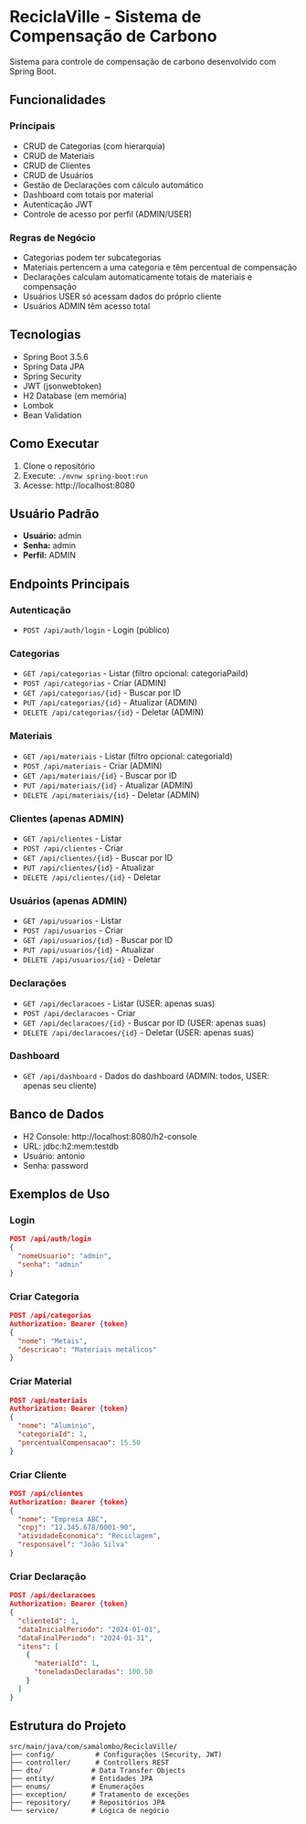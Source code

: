 # ReciclaVille - Sistema de Compensação de Carbono

Sistema para controle de compensação de carbono desenvolvido com Spring Boot.

## Funcionalidades

### Principais
- CRUD de Categorias (com hierarquia)
- CRUD de Materiais
- CRUD de Clientes
- CRUD de Usuários
- Gestão de Declarações com cálculo automático
- Dashboard com totais por material
- Autenticação JWT
- Controle de acesso por perfil (ADMIN/USER)

### Regras de Negócio
- Categorias podem ter subcategorias
- Materiais pertencem a uma categoria e têm percentual de compensação
- Declarações calculam automaticamente totais de materiais e compensação
- Usuários USER só acessam dados do próprio cliente
- Usuários ADMIN têm acesso total

## Tecnologias
- Spring Boot 3.5.6
- Spring Data JPA
- Spring Security
- JWT (jsonwebtoken)
- H2 Database (em memória)
- Lombok
- Bean Validation

## Como Executar

1. Clone o repositório
2. Execute: `./mvnw spring-boot:run`
3. Acesse: http://localhost:8080

## Usuário Padrão
- **Usuário:** admin
- **Senha:** admin
- **Perfil:** ADMIN

## Endpoints Principais

### Autenticação
- `POST /api/auth/login` - Login (público)

### Categorias
- `GET /api/categorias` - Listar (filtro opcional: categoriaPaiId)
- `POST /api/categorias` - Criar (ADMIN)
- `GET /api/categorias/{id}` - Buscar por ID
- `PUT /api/categorias/{id}` - Atualizar (ADMIN)
- `DELETE /api/categorias/{id}` - Deletar (ADMIN)

### Materiais
- `GET /api/materiais` - Listar (filtro opcional: categoriaId)
- `POST /api/materiais` - Criar (ADMIN)
- `GET /api/materiais/{id}` - Buscar por ID
- `PUT /api/materiais/{id}` - Atualizar (ADMIN)
- `DELETE /api/materiais/{id}` - Deletar (ADMIN)

### Clientes (apenas ADMIN)
- `GET /api/clientes` - Listar
- `POST /api/clientes` - Criar
- `GET /api/clientes/{id}` - Buscar por ID
- `PUT /api/clientes/{id}` - Atualizar
- `DELETE /api/clientes/{id}` - Deletar

### Usuários (apenas ADMIN)
- `GET /api/usuarios` - Listar
- `POST /api/usuarios` - Criar
- `GET /api/usuarios/{id}` - Buscar por ID
- `PUT /api/usuarios/{id}` - Atualizar
- `DELETE /api/usuarios/{id}` - Deletar

### Declarações
- `GET /api/declaracoes` - Listar (USER: apenas suas)
- `POST /api/declaracoes` - Criar
- `GET /api/declaracoes/{id}` - Buscar por ID (USER: apenas suas)
- `DELETE /api/declaracoes/{id}` - Deletar (USER: apenas suas)

### Dashboard
- `GET /api/dashboard` - Dados do dashboard (ADMIN: todos, USER: apenas seu cliente)

## Banco de Dados
- H2 Console: http://localhost:8080/h2-console
- URL: jdbc:h2:mem:testdb
- Usuário: antonio
- Senha: password

## Exemplos de Uso

### Login
```json
POST /api/auth/login
{
  "nomeUsuario": "admin",
  "senha": "admin"
}
```

### Criar Categoria
```json
POST /api/categorias
Authorization: Bearer {token}
{
  "nome": "Metais",
  "descricao": "Materiais metálicos"
}
```

### Criar Material
```json
POST /api/materiais
Authorization: Bearer {token}
{
  "nome": "Alumínio",
  "categoriaId": 1,
  "percentualCompensacao": 15.50
}
```

### Criar Cliente
```json
POST /api/clientes
Authorization: Bearer {token}
{
  "nome": "Empresa ABC",
  "cnpj": "12.345.678/0001-90",
  "atividadeEconomica": "Reciclagem",
  "responsavel": "João Silva"
}
```

### Criar Declaração
```json
POST /api/declaracoes
Authorization: Bearer {token}
{
  "clienteId": 1,
  "dataInicialPeriodo": "2024-01-01",
  "dataFinalPeriodo": "2024-01-31",
  "itens": [
    {
      "materialId": 1,
      "toneladasDeclaradas": 100.50
    }
  ]
}
```

## Estrutura do Projeto
```
src/main/java/com/samalombo/ReciclaVille/
├── config/          # Configurações (Security, JWT)
├── controller/      # Controllers REST
├── dto/            # Data Transfer Objects
├── entity/         # Entidades JPA
├── enums/          # Enumerações
├── exception/      # Tratamento de exceções
├── repository/     # Repositórios JPA
└── service/        # Lógica de negócio
```
